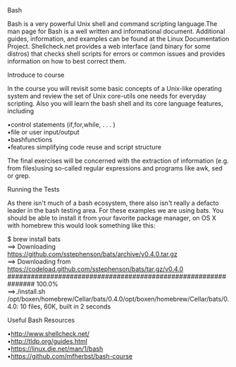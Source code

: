 Bash


Bash is a very powerful Unix shell and command scripting language.The man page for Bash is a well written and informational document. Additional guides, information, and examples can be found at the Linux Documentation Project. Shellcheck.net provides a web interface (and binary for some distros) that checks shell scripts for errors or common issues and provides information on how
to best correct them.


Introduce to course


In the course you will revisit some basic concepts of a Unix-like operating
system and review the set of Unix core-utils one needs for everyday scripting.
Also you will learn the bash shell and its core language features, including

•control statements (if,for,while, . . . )                                    
•file or user input/output                                                     
•bashfunctions                                                                 
•features simplifying code reuse and script structure                          
 
The final exercises will be concerned with the extraction of information (e.g.
from files)using so-called regular expressions and programs like awk, sed or grep.


Running the Tests


As there isn't much of a bash ecosystem, there also isn't really a defacto leader
in the bash testing area. For these examples we are using bats. You should be
able to install it from your favorite package manager, on OS X with homebrew this
would look something like this:

$ brew install bats                                                                
==> Downloading                                                                    
https://github.com/sstephenson/bats/archive/v0.4.0.tar.gz                          
==> Downloading from                                                              
https://codeload.github.com/sstephenson/bats/tar.gz/v0.4.0                          
############################################################### 100.0%      
==>./install.sh /opt/boxen/homebrew/Cellar/bats/0.4.0/opt/boxen/homebrew/Cellar/bats/0.4.0: 10 files, 60K, built in 2 seconds           


Useful Bash Resources

•http://www.shellcheck.net/                                                             
•http://tldp.org/guides.html                                                            
•https://linux.die.net/man/1/bash                                                                                                
•https://github.com/mfherbst/bash-course
